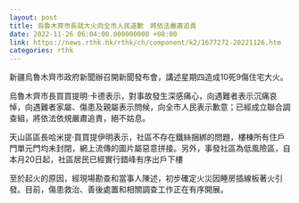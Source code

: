 ```yaml
---
layout: post
title: 烏魯木齊市長就大火向全市人民道歉　將依法嚴肅追責
date: 2022-11-26 06:04:00.000000000 +08:00
link: https://news.rthk.hk/rthk/ch/component/k2/1677272-20221126.htm
categories: rthk
---
```


新疆烏魯木齊市政府新聞辦召開新聞發布會，講述星期四造成10死9傷住宅大火。

烏魯木齊市長買買提明·卡德表示，對事故發生深感痛心，向遇難者表示沉痛哀悼，向遇難者家屬、傷患及親屬表示問候，向全市人民表示歉意；已經成立聯合調查組，將依法依規嚴肅追責，絕不姑息。

天山區區長哈米提·買買提伊明表示，社區不存在鐵絲捆綁的問題，樓棟所有住戶門單元門均未封閉，網上流傳的圖片屬惡意拼接。另外，事發社區為低風險區，自本月20日起，社區居民已經實行錯峰有序出戶下樓

至於起火的原因，經現場勘查和當事人陳述，初步確定火災因睡房插線板著火引發。目前，傷患救治、善後處置和相關調查工作正在有序開展。
